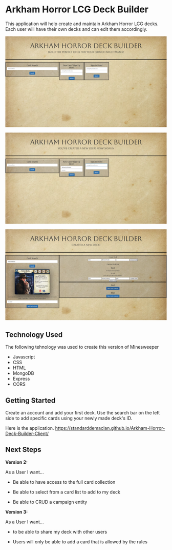 

Arkham Horror LCG Deck Builder
================

This application will help create and maintain Arkham Horror LCG decks. Each user will have their own decks and can edit them accordingly. 

![HomePage](home.png)

![LogIn](log-in.png)

![UserPage](user-page.png)



## Technology Used

The following tehnology was used to create this version of Minesweeper

- Javascript
- CSS
- HTML
- MongoDB
- Express
- CORS

## Getting Started

Create an account and add your first deck. Use the search bar on the left side to add specific cards using your newly made deck's ID. 

Here is the application. 
https://standarddemacian.github.io/Arkham-Horror-Deck-Builder-Client/




## Next Steps

**Version 2:**

As a User I want...

- Be able to have access to the full card collection 

- Be able to select from a card list to add to my deck

- Be able to CRUD a campaign entity


**Version 3:** 

As a User I want...

- to be able to share my deck with other users

- Users will only be able to add a card that is allowed by the rules

